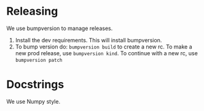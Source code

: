 # Releasing
We use bumpversion to manage releases. 

1. Install the dev requirements. This will install bumpversion.
2. To bump version do: `bumpversion build` to create a new rc. To make a new prod release, use `bumpversion kind`. To continue with a new rc, use `bumpversion patch`

# Docstrings
We use Numpy style.


